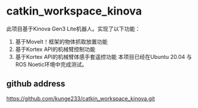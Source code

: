 # catkin_workspace_kinova

此项目基于Kinova Gen3 Lite机器人。实现了以下功能：
1. 基于MoveIt！框架的物体抓取放置功能
2. 基于Kortex API的机械臂控制功能
3. 基于Kortex API的机械臂体感手套遥控功能
本项目已经在Ubuntu 20.04 与 ROS Noetic环境中完成测试。
## github address
https://github.com/kunge233/catkin_workspace_kinova.git
